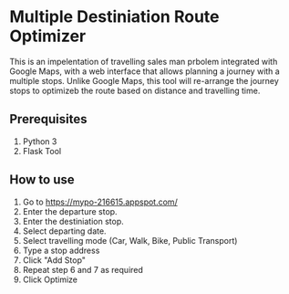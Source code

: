# Multiple Destiniation Route Optimizer

This is an impelentation of travelling sales man prbolem integrated with Google Maps, with a web interface that allows planning a journey with a multiple stops.
Unlike Google Maps, this tool will re-arrange the journey stops to optimizeb the route based on distance and travelling time.

## Prerequisites
1. Python 3
2. Flask Tool

## How to use
1. Go to https://mypo-216615.appspot.com/
2. Enter the departure stop.
3. Enter the destiniation stop.
4. Select departing date.
5. Select travelling mode (Car, Walk, Bike, Public Transport)
6. Type a stop address
7. Click  "Add Stop"
8. Repeat step 6 and 7 as required
9. Click Optimize